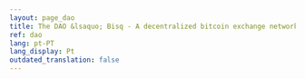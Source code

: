 ```yaml
---
layout: page_dao
title: The DAO &lsaquo; Bisq - A decentralized bitcoin exchange network
ref: dao
lang: pt-PT
lang_display: Pt
outdated_translation: false
---
```

